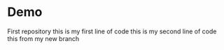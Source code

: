 # Demo
First repository
this is my first line of code
this is my second line of code
this from my new branch
